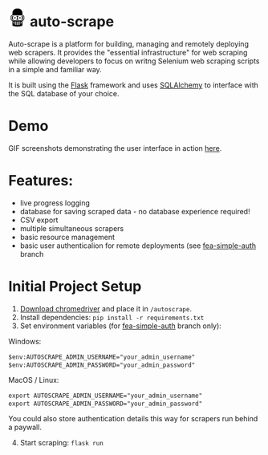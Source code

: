 # ![auto-scrape-logo](https://raw.githubusercontent.com/chrispalmo/auto-scrape/master/autoscrape/static/android-icon-36x36.png) auto-scrape

Auto-scrape is a platform for building, managing and remotely deploying web scrapers. It provides the "essential infrastructure" for web scraping while allowing developers to focus on writng Selenium web scraping scripts in a simple and familiar way.

It is built using the [Flask](https://palletsprojects.com/p/flask/) framework and uses [SQLAlchemy](https://www.sqlalchemy.org/) to interface with the SQL database of your choice.

# Demo
GIF screenshots demonstrating the user interface in action <a href="https://palmo.xyz/post/20200224-manage-selenium-web-scrapers-with-auto-scrape/#user-interface-overview">here</a>.

# Features: 
- live progress logging
- database for saving scraped data - no database experience required!
- CSV export
- multiple simultaneous scrapers
- basic resource management
- basic user authenticalion for remote deployments (see [fea-simple-auth](https://github.com/chrispalmo/auto-scrape/tree/fea-simple-auth) branch

# Initial Project Setup

1. [Download chromedriver](https://chromedriver.chromium.org/downloads) and place it in `/autoscrape`. 
2. Install dependencies: `pip install -r requirements.txt`
3. Set environment variables (for [fea-simple-auth](https://github.com/chrispalmo/auto-scrape/tree/fea-simple-auth) branch only):

Windows:
```
$env:AUTOSCRAPE_ADMIN_USERNAME="your_admin_username"
$env:AUTOSCRAPE_ADMIN_PASSWORD="your_admin_password"
```
MacOS / Linux:
```
export AUTOSCRAPE_ADMIN_USERNAME="your_admin_username"
export AUTOSCRAPE_ADMIN_PASSWORD="your_admin_password"
```
You could also store authentication details this way for scrapers run behind a paywall.

4. Start scraping: `flask run`


